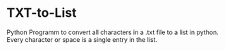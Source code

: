 # TXT-to-List
Python Programm to convert all characters in a .txt file to a list in python. Every character or space is a single entry in the list.
